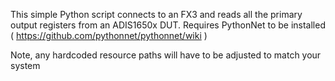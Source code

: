This simple Python script connects to an FX3 and reads all the primary output registers from an ADIS1650x DUT. Requires PythonNet to be installed ( https://github.com/pythonnet/pythonnet/wiki )

Note, any hardcoded resource paths will have to be adjusted to match your system

